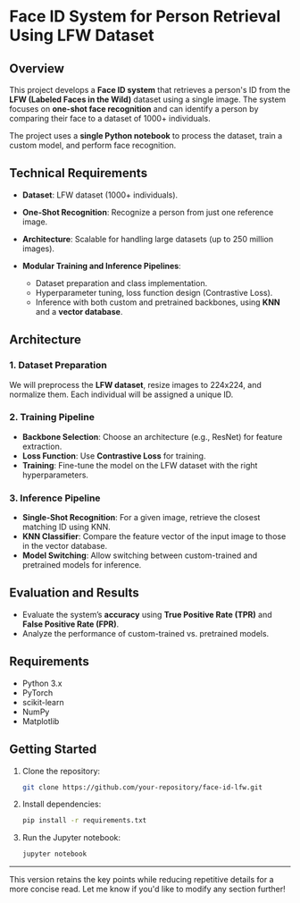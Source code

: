 # Face ID System for Person Retrieval Using LFW Dataset

## Overview

This project develops a **Face ID system** that retrieves a person's ID from the **LFW (Labeled Faces in the Wild)** dataset using a single image. The system focuses on **one-shot face recognition** and can identify a person by comparing their face to a dataset of 1000+ individuals.

The project uses a **single Python notebook** to process the dataset, train a custom model, and perform face recognition.

## Technical Requirements

* **Dataset**: LFW dataset (1000+ individuals).
* **One-Shot Recognition**: Recognize a person from just one reference image.
* **Architecture**: Scalable for handling large datasets (up to 250 million images).
* **Modular Training and Inference Pipelines**:

  * Dataset preparation and class implementation.
  * Hyperparameter tuning, loss function design (Contrastive Loss).
  * Inference with both custom and pretrained backbones, using **KNN** and a **vector database**.

## Architecture

### 1. Dataset Preparation

We will preprocess the **LFW dataset**, resize images to 224x224, and normalize them. Each individual will be assigned a unique ID.

### 2. Training Pipeline

* **Backbone Selection**: Choose an architecture (e.g., ResNet) for feature extraction.
* **Loss Function**: Use **Contrastive Loss** for training.
* **Training**: Fine-tune the model on the LFW dataset with the right hyperparameters.

### 3. Inference Pipeline

* **Single-Shot Recognition**: For a given image, retrieve the closest matching ID using KNN.
* **KNN Classifier**: Compare the feature vector of the input image to those in the vector database.
* **Model Switching**: Allow switching between custom-trained and pretrained models for inference.

## Evaluation and Results

* Evaluate the system’s **accuracy** using **True Positive Rate (TPR)** and **False Positive Rate (FPR)**.
* Analyze the performance of custom-trained vs. pretrained models.

## Requirements

* Python 3.x
* PyTorch
* scikit-learn
* NumPy
* Matplotlib

## Getting Started

1. Clone the repository:

   ```bash
   git clone https://github.com/your-repository/face-id-lfw.git
   ```

2. Install dependencies:

   ```bash
   pip install -r requirements.txt
   ```

3. Run the Jupyter notebook:

   ```bash
   jupyter notebook
   ```

---

This version retains the key points while reducing repetitive details for a more concise read. Let me know if you'd like to modify any section further!
